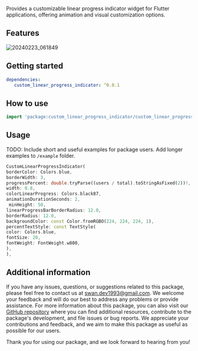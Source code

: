 Provides a customizable linear progress indicator widget for Flutter applications, offering animation and visual customization options.

## Features

![20240223_061849](https://github.com/SwanFlutter/custom_linear_progress_indicator/assets/151648897/090007b6-b92c-47c7-abf4-064cb5b5cf7e)


## Getting started

```yaml
dependencies:
   custom_linear_progress_indicator: ^0.0.1

```
## How to use

```dart
import 'package:custom_linear_progress_indicator/custom_linear_progress_indicator.dart';

```
## Usage

TODO: Include short and useful examples for package users. Add longer examples
to `/example` folder.

```dart
CustomLinearProgressIndicator(
borderColor: Colors.blue,
borderWidth: 3,
progressPercent: double.tryParse((users / total).toStringAsFixed(2))!,
width: 0.8,
colorLinearProgress: Colors.black87,
animationDurationSeconds: 2,
 minHeight: 50,
linearProgressBarBorderRadius: 12.0,
borderRadius: 12.0,
backgroundColor: const Color.fromRGBO(224, 224, 224, 1),
percentTextStyle: const TextStyle(
color: Colors.blue,
fontSize: 20,
fontWeight: FontWeight.w800,
),
),
```

## Additional information

If you have any issues, questions, or suggestions related to this package, please feel free to contact us at [swan.dev1993@gmail.com](mailto:swan.dev1993@gmail.com). We welcome your feedback and will do our best to address any problems or provide assistance.
For more information about this package, you can also visit our [GitHub repository](https://github.com/SwanFlutter/custom_linear_progress_indicator) where you can find additional resources, contribute to the package's development, and file issues or bug reports. We appreciate your contributions and feedback, and we aim to make this package as useful as possible for our users.

Thank you for using our package, and we look forward to hearing from you!
